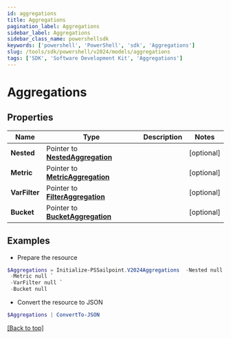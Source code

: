 ```yaml
---
id: aggregations
title: Aggregations
pagination_label: Aggregations
sidebar_label: Aggregations
sidebar_class_name: powershellsdk
keywords: ['powershell', 'PowerShell', 'sdk', 'Aggregations'] 
slug: /tools/sdk/powershell/v2024/models/aggregations
tags: ['SDK', 'Software Development Kit', 'Aggregations']
---
```



# Aggregations

## Properties

Name | Type | Description | Notes
------------ | ------------- | ------------- | -------------
**Nested** |  Pointer to [**NestedAggregation**](nested-aggregation) |  | [optional] 
**Metric** |  Pointer to [**MetricAggregation**](metric-aggregation) |  | [optional] 
**VarFilter** |  Pointer to [**FilterAggregation**](filter-aggregation) |  | [optional] 
**Bucket** |  Pointer to [**BucketAggregation**](bucket-aggregation) |  | [optional] 

## Examples

- Prepare the resource
```powershell
$Aggregations = Initialize-PSSailpoint.V2024Aggregations  -Nested null `
 -Metric null `
 -VarFilter null `
 -Bucket null
```

- Convert the resource to JSON
```powershell
$Aggregations | ConvertTo-JSON
```


[[Back to top]](#) 


